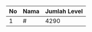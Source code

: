| No | Nama            | Jumlah Level |
|----|-----------------|--------------|
| 1  | #    |    4290        |

